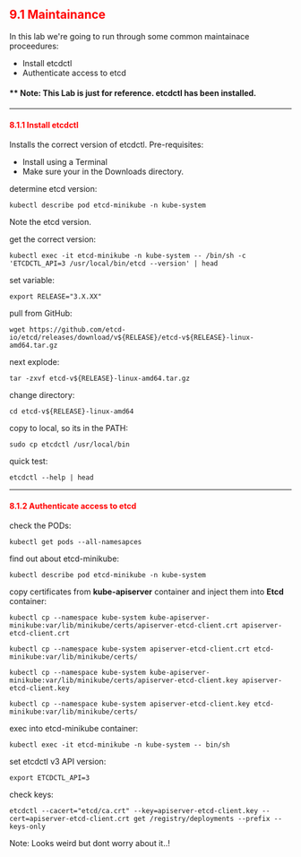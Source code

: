 ## <font color='red'> 9.1 Maintainance </font>
In this lab we're going to run through some common maintainace proceedures:
* Install etcdctl
* Authenticate access to etcd

 #### ** Note: This Lab is just for reference. etcdctl has been installed.

---

#### <font color='red'> 8.1.1 Install etcdctl </font>
Installs the correct version of etcdctl.
Pre-requisites:
 * Install using a Terminal 
 * Make sure your in the Downloads directory.  

determine etcd version:
```
kubectl describe pod etcd-minikube -n kube-system
```
Note the etcd version.  

get the correct version:
```
kubectl exec -it etcd-minikube -n kube-system -- /bin/sh -c 'ETCDCTL_API=3 /usr/local/bin/etcd --version' | head
```
set variable:
```
export RELEASE="3.X.XX"
```
pull from GitHub:
```
wget https://github.com/etcd-io/etcd/releases/download/v${RELEASE}/etcd-v${RELEASE}-linux-amd64.tar.gz
```
next explode:
```
tar -zxvf etcd-v${RELEASE}-linux-amd64.tar.gz
```
change directory:
```
cd etcd-v${RELEASE}-linux-amd64
```
copy to local, so its in the PATH:
```
sudo cp etcdctl /usr/local/bin
```
quick test:
```
etcdctl --help | head 
```

---

#### <font color='red'> 8.1.2 Authenticate access to etcd </font>
check the PODs:
```
kubectl get pods --all-namesapces
```
find out about etcd-minikube:
```
kubectl describe pod etcd-minikube -n kube-system
```
copy certificates from **kube-apiserver** container and inject them into **Etcd** container:
```
kubectl cp --namespace kube-system kube-apiserver-minikube:var/lib/minikube/certs/apiserver-etcd-client.crt apiserver-etcd-client.crt  

kubectl cp --namespace kube-system apiserver-etcd-client.crt etcd-minikube:var/lib/minikube/certs/  

kubectl cp --namespace kube-system kube-apiserver-minikube:var/lib/minikube/certs/apiserver-etcd-client.key apiserver-etcd-client.key  

kubectl cp --namespace kube-system apiserver-etcd-client.key etcd-minikube:var/lib/minikube/certs/  
```

exec into etcd-minikube container:
```
kubectl exec -it etcd-minikube -n kube-system -- bin/sh
```
set etcdctl v3 API version:
```
export ETCDCTL_API=3
```
check keys:
```
etcdctl --cacert="etcd/ca.crt" --key=apiserver-etcd-client.key --cert=apiserver-etcd-client.crt get /registry/deployments --prefix --keys-only
```
Note: Looks weird but dont worry about it..!

```